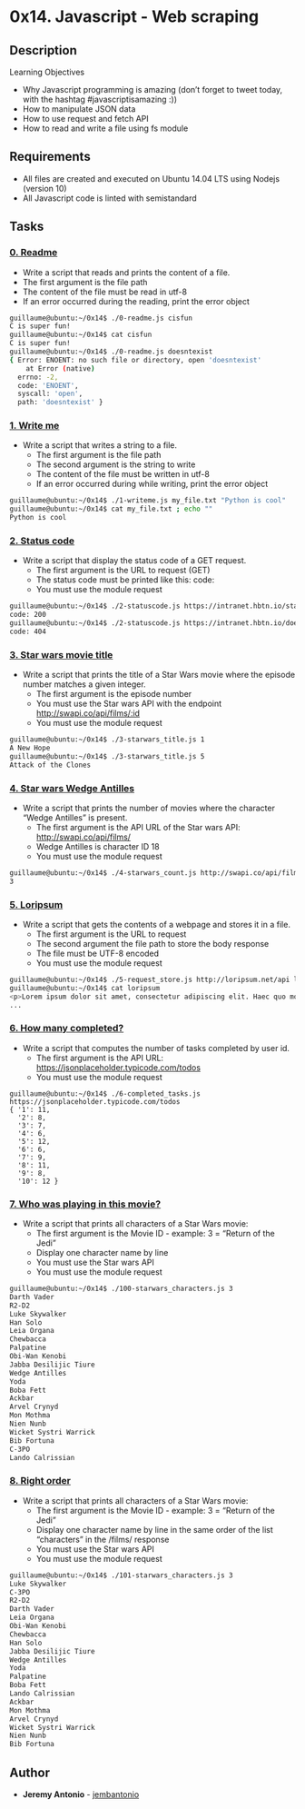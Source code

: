 # 0x14. Javascript - Web scraping

## Description

Learning Objectives

- Why Javascript programming is amazing (don’t forget to tweet today, with the hashtag #javascriptisamazing :))
- How to manipulate JSON data
- How to use request and fetch API
- How to read and write a file using fs module

## Requirements

- All files are created and executed on Ubuntu 14.04 LTS using Nodejs (version 10)
- All Javascript code is linted with semistandard

## Tasks

### [0. Readme](./0-readme.js)

- Write a script that reads and prints the content of a file.
- The first argument is the file path
- The content of the file must be read in utf-8
- If an error occurred during the reading, print the error object

```sh
guillaume@ubuntu:~/0x14$ ./0-readme.js cisfun
C is super fun!
guillaume@ubuntu:~/0x14$ cat cisfun
C is super fun!
guillaume@ubuntu:~/0x14$ ./0-readme.js doesntexist
{ Error: ENOENT: no such file or directory, open 'doesntexist'
    at Error (native)
  errno: -2,
  code: 'ENOENT',
  syscall: 'open',
  path: 'doesntexist' }
```

### [1. Write me](./1-writeme.js)

- Write a script that writes a string to a file.
  - The first argument is the file path
  - The second argument is the string to write
  - The content of the file must be written in utf-8
  - If an error occurred during while writing, print the error object

```sh
guillaume@ubuntu:~/0x14$ ./1-writeme.js my_file.txt "Python is cool"
guillaume@ubuntu:~/0x14$ cat my_file.txt ; echo ""
Python is cool
```

### [2. Status code](./2-statuscode.js)

- Write a script that display the status code of a GET request.
  - The first argument is the URL to request (GET)
  - The status code must be printed like this: code: <status code>
  - You must use the module request

```sh
guillaume@ubuntu:~/0x14$ ./2-statuscode.js https://intranet.hbtn.io/status
code: 200
guillaume@ubuntu:~/0x14$ ./2-statuscode.js https://intranet.hbtn.io/doesnt_exist
code: 404
```

### [3. Star wars movie title](./3-starwars_title.js)

- Write a script that prints the title of a Star Wars movie where the episode number matches a given integer.
  - The first argument is the episode number
  - You must use the Star wars API with the endpoint http://swapi.co/api/films/:id
  - You must use the module request

```sh
guillaume@ubuntu:~/0x14$ ./3-starwars_title.js 1
A New Hope
guillaume@ubuntu:~/0x14$ ./3-starwars_title.js 5
Attack of the Clones
```

### [4. Star wars Wedge Antilles](./4-starwars_count.js)

- Write a script that prints the number of movies where the character “Wedge Antilles” is present.
  - The first argument is the API URL of the Star wars API: http://swapi.co/api/films/
  - Wedge Antilles is character ID 18
  - You must use the module request

```sh
guillaume@ubuntu:~/0x14$ ./4-starwars_count.js http://swapi.co/api/films
3
```

### [5. Loripsum](./5-request_store.js)

- Write a script that gets the contents of a webpage and stores it in a file.
  - The first argument is the URL to request
  - The second argument the file path to store the body response
  - The file must be UTF-8 encoded
  - You must use the module request

```sh
guillaume@ubuntu:~/0x14$ ./5-request_store.js http://loripsum.net/api loripsum
guillaume@ubuntu:~/0x14$ cat loripsum
<p>Lorem ipsum dolor sit amet, consectetur adipiscing elit. Haec quo modo conveniant, non sane intellego. Nam memini etiam quae nolo, oblivisci non possum quae volo. Te enim iudicem aequum puto, modo quae dicat ille bene noris. Terram, mihi crede, ea lanx et maria deprimet. Deinde prima illa, quae in congressu solemus: Quid tu, inquit, huc? Hoc etsi multimodis reprehendi potest, tamen accipio, quod dant. </p>
...
```

### [6. How many completed?](./6-completed_tasks.js)

- Write a script that computes the number of tasks completed by user id.
  - The first argument is the API URL: https://jsonplaceholder.typicode.com/todos
  - You must use the module request

```
guillaume@ubuntu:~/0x14$ ./6-completed_tasks.js https://jsonplaceholder.typicode.com/todos
{ '1': 11,
  '2': 8,
  '3': 7,
  '4': 6,
  '5': 12,
  '6': 6,
  '7': 9,
  '8': 11,
  '9': 8,
  '10': 12 }
```

### [7. Who was playing in this movie?](./100-starwars_characters.js)

- Write a script that prints all characters of a Star Wars movie:
  - The first argument is the Movie ID - example: 3 = “Return of the Jedi”
  - Display one character name by line
  - You must use the Star wars API
  - You must use the module request

```sh
guillaume@ubuntu:~/0x14$ ./100-starwars_characters.js 3
Darth Vader
R2-D2
Luke Skywalker
Han Solo
Leia Organa
Chewbacca
Palpatine
Obi-Wan Kenobi
Jabba Desilijic Tiure
Wedge Antilles
Yoda
Boba Fett
Ackbar
Arvel Crynyd
Mon Mothma
Nien Nunb
Wicket Systri Warrick
Bib Fortuna
C-3PO
Lando Calrissian
```

### [8. Right order](./101-starwars_characters.js)

- Write a script that prints all characters of a Star Wars movie:
  - The first argument is the Movie ID - example: 3 = “Return of the Jedi”
  - Display one character name by line in the same order of the list “characters” in the /films/ response
  - You must use the Star wars API
  - You must use the module request

```sh
guillaume@ubuntu:~/0x14$ ./101-starwars_characters.js 3
Luke Skywalker
C-3PO
R2-D2
Darth Vader
Leia Organa
Obi-Wan Kenobi
Chewbacca
Han Solo
Jabba Desilijic Tiure
Wedge Antilles
Yoda
Palpatine
Boba Fett
Lando Calrissian
Ackbar
Mon Mothma
Arvel Crynyd
Wicket Systri Warrick
Nien Nunb
Bib Fortuna
```

## Author
* **Jeremy Antonio** - [jembantonio](https://github.com/jembantonio)
